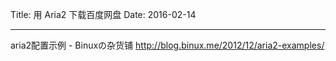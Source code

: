 Title: 用 Aria2 下载百度网盘
Date: 2016-02-14

---

aria2配置示例 - Binuxの杂货铺
http://blog.binux.me/2012/12/aria2-examples/